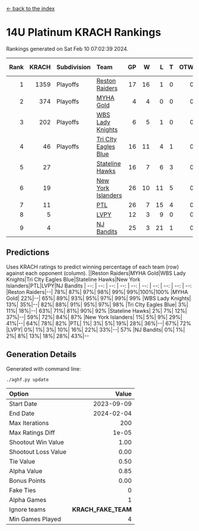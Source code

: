 [<- back to the index](readme.md)
# 14U Platinum KRACH Rankings
Rankings generated on Sat Feb 10 07:02:39 2024.

Rank|KRACH|Subdivision|Team|GP|W|L|T|OTW|OTL|SoS|Exp Wins|Win Diff
---:|---:|:---|:---|---:|---:|---:|---:|---:|---:|---:|---:|---:
1|1359|Playoffs|[Reston Raiders](https://gamesheetstats.com/seasons/3663/teams/140829/schedule)|17|16|1|0|0|0|450|16.8|-0.0
2|374|Playoffs|[MYHA Gold](https://gamesheetstats.com/seasons/3663/teams/140824/schedule)|4|4|0|0|0|0|12|4.9|0.0
3|202|Playoffs|[WBS Lady Knights](https://gamesheetstats.com/seasons/3663/teams/140825/schedule)|6|5|1|0|0|0|203|5.8|-0.0
4|46|Playoffs|[Tri CIty Eagles Blue](https://gamesheetstats.com/seasons/3663/teams/140831/schedule)|16|11|4|1|0|0|107|12.4|0.0
5|27||[Stateline Hawks](https://gamesheetstats.com/seasons/3663/teams/140830/schedule)|16|7|6|3|0|0|272|9.4|0.0
6|19||[New York Islanders](https://gamesheetstats.com/seasons/3663/teams/140832/schedule)|26|10|11|5|0|0|192|13.4|0.0
7|11||[PTL](https://gamesheetstats.com/seasons/3663/teams/140827/schedule)|26|7|15|4|0|0|226|9.9|0.0
8|5||[LVPY](https://gamesheetstats.com/seasons/3663/teams/140820/schedule)|12|3|9|0|0|0|119|3.9|0.0
9|4||[NJ Bandits](https://gamesheetstats.com/seasons/3663/teams/140828/schedule)|25|3|21|1|0|0|216|4.4|0.0

## Predictions
Uses KRACH ratings to predict winning percentage of each team (row) against each opponent (column).
||Reston Raiders|MYHA Gold|WBS Lady Knights|Tri CIty Eagles Blue|Stateline Hawks|New York Islanders|PTL|LVPY|NJ Bandits
| --: | --: | --: | --: | --: | --: | --: | --: | --: | --: 
|Reston Raiders|--| 78%| 87%| 97%| 98%| 99%| 99%|100%|100%
|MYHA Gold| 22%|--| 65%| 89%| 93%| 95%| 97%| 99%| 99%
|WBS Lady Knights| 13%| 35%|--| 82%| 88%| 91%| 95%| 97%| 98%
|Tri CIty Eagles Blue|  3%| 11%| 18%|--| 63%| 71%| 81%| 90%| 92%
|Stateline Hawks|  2%|  7%| 12%| 37%|--| 59%| 72%| 84%| 87%
|New York Islanders|  1%|  5%|  9%| 29%| 41%|--| 64%| 78%| 82%
|PTL|  1%|  3%|  5%| 19%| 28%| 36%|--| 67%| 72%
|LVPY|  0%|  1%|  3%| 10%| 16%| 22%| 33%|--| 57%
|NJ Bandits|  0%|  1%|  2%|  8%| 13%| 18%| 28%| 43%|--

## Generation Details

Generated with command line:
```
./aghf.py update
```

| Option | Value |
| :----- | ----: |
| Start Date | 2023-09-09 |
| End Date | 2024-02-04 |
| Max Iterations | 200 |
| Max Ratings Diff | 1e-05 |
| Shootout Win Value | 1.00 |
| Shootout Loss Value | 0.00 |
| Tie Value | 0.50 |
| Alpha Value | 0.85 |
| Bonus Points | 0.00 |
| Fake Ties | 0 |
| Alpha Games | 1 |
| Ignore teams | __KRACH_FAKE_TEAM__ |
| Min Games Played | 4 |

